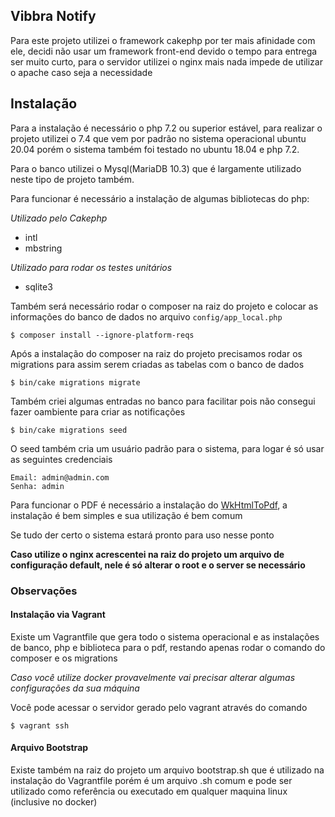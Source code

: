 ## Vibbra Notify

Para este projeto utilizei o framework cakephp por ter mais afinidade com ele, decidi não usar um framework front-end devido o tempo para entrega ser muito curto, para o servidor utilizei o nginx mais nada impede de utilizar o apache caso seja a necessidade
## Instalação

Para a instalação é necessário o php 7.2 ou superior estável, para realizar o projeto utilizei o 7.4 que vem por padrão no sistema operacional ubuntu 20.04 porém o sistema também foi testado no ubuntu 18.04 e php 7.2.

Para o banco utilizei o Mysql(MariaDB 10.3) que é largamente utilizado neste tipo de projeto também.

Para funcionar é necessário a instalação de algumas bibliotecas do php:

*Utilizado pelo Cakephp*

- intl
- mbstring

*Utilizado para rodar os testes unitários*

- sqlite3

Também será necessário rodar o composer na raiz do projeto e colocar as informações do banco de dados no arquivo `config/app_local.php`

```
$ composer install --ignore-platform-reqs
```

Após a instalação do composer na raiz do projeto precisamos rodar os migrations para assim serem criadas as tabelas com o banco de dados

```
$ bin/cake migrations migrate
```

Também criei algumas entradas no banco para facilitar pois não consegui fazer oambiente para criar as notificações

```
$ bin/cake migrations seed
```

O seed também cria um usuário padrão para o sistema, para logar é só usar as seguintes credenciais

```
Email: admin@admin.com
Senha: admin
```

Para funcionar o PDF é necessário a instalação do [WkHtmlToPdf](https://wkhtmltopdf.org/downloads.html), a instalação é bem simples e sua utilização é bem comum

Se tudo der certo o sistema estará pronto para uso nesse ponto

**Caso utilize o nginx acrescentei na raiz do projeto um arquivo de configuração default, nele é só alterar o root e o server se necessário**

### Observações

#### Instalação via Vagrant

Existe um Vagrantfile que gera todo o sistema operacional e as instalações de banco, php e biblioteca para o pdf, restando apenas rodar o comando do composer e os migrations

*Caso você utilize docker provavelmente vai precisar alterar algumas configurações da sua máquina*

Você pode acessar o servidor gerado pelo vagrant através do comando

```
$ vagrant ssh
```

#### Arquivo Bootstrap

Existe também na raiz do projeto um arquivo bootstrap.sh que é utilizado na instalação do Vagrantfile porém é um arquivo .sh comum e pode ser utilizado como referência ou executado em qualquer maquina linux (inclusive no docker)



